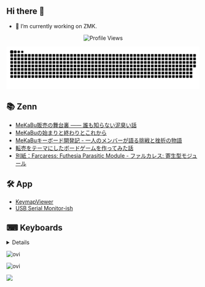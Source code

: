 ## Hi there 👋
- 🔭 I’m currently working on ZMK.
<!--
**te9no/te9no** is a ✨ _special_ ✨ repository because its `README.md` (this file) appears on your GitHub profile.

Here are some ideas to get you started:

- 🔭 I’m currently working on ...
- 🌱 I’m currently learning ...
- 👯 I’m looking to collaborate on ...
- 🤔 I’m looking for help with ...
- 💬 Ask me about ...
- 📫 How to reach me: ...
- 😄 Pronouns: ...
- ⚡ Fun fact: ...
-->
<p align = "center">
	<img src = "https://komarev.com/ghpvc/?username=te9no&style=plastic&color=blueviolet" alt = "Profile Views"/>
</p>
<picture>
  <source media="(prefers-color-scheme: dark)" srcset="https://raw.githubusercontent.com/te9no/te9no/master/img/snake-dark.svg">
  <source media="(prefers-color-scheme: light)" srcset="https://raw.githubusercontent.com/te9no/te9no/master/img/snake.svg">
  <img alt="github contribution grid snake animation" src="https://raw.githubusercontent.com/te9no/te9no/master/img/snake.svg">
</picture>

## 📚 Zenn
<!-- BLOG-POST-LIST:START -->
- [MeKaBu販売の舞台裏 ―― 誰も知らない泥臭い話](https://zenn.dev/te9no/articles/6c22558190ddd5)
- [MeKaBuの始まりと終わりとこれから](https://zenn.dev/te9no/articles/97f50f463a7a7d)
- [MeKaBuキーボード開発記 - 一人のメンバーが語る挑戦と挫折の物語](https://zenn.dev/te9no/articles/6e675b58869dd6)
- [転売をテーマにしたボードゲームを作ってみた話](https://zenn.dev/te9no/articles/78d75fec759bcc)
- [別紙：Farcaress: Futhesia Parasitic Module - ファルカレス: 寄生型モジュール](https://zenn.dev/te9no/articles/f1205761056a4e)
<!-- BLOG-POST-LIST:END -->

## 🛠️ App
- [KeymapViewer](https://keymap-viewer-test.netlify.app/)
- [USB Serial Monitor-ish](https://usbserialmonitorish.netlify.app/)

## ⌨ Keyboards
<details>

- Geacon
<img src="gallery/geacon.jpg" alt="geacon">

- Title72
<img src="gallery/title72.jpg" alt="title72">

- Solkatstice
<img src="gallery/solkatstice.jpg" alt="solkatstice">

</details>

<img src="https://github-readme-stats.vercel.app/api/top-langs?username=te9no&show_icons=true&locale=en&layout=compact&theme=chartreuse-dark" alt="ovi" /></p>
<img src="https://github-readme-stats.vercel.app/api?username=te9no&show_icons=true&locale=en&theme=chartreuse-dark" alt="ovi" width="410" /></p>
<img src="https://github-profile-trophy.vercel.app/?username=te9no&theme=juicyfresh&no-bg=true" />
